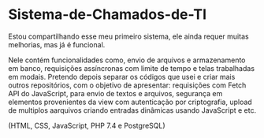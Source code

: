 # Sistema-de-Chamados-de-TI
Estou compartilhando esse meu primeiro sistema, ele ainda requer muitas melhorias, mas já é funcional.

Nele contém funcionalidades como, envio de arquivos e armazenamento em banco, requisições assíncronas com limite de tempo e telas trabalhadas em modais.
Pretendo depois separar os códigos que usei e criar mais outros repositórios, com o objetivo de apresentar: requisições com Fetch API do JavaScript, para envio de textos e arquivos, segurança em elementos provenientes da view com autenticação por criptografia, upload de multiplos aarquivos criando entradas dinâmicas usando JavaScript e etc.

(HTML, CSS, JavaScript, PHP 7.4 e PostgreSQL)
